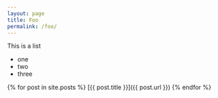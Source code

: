 ```yaml
---
layout: page
title: Foo
permalink: /foo/
---
```


This is a list

* one
* two
* three

{% for post in site.posts %}
[{{ post.title }}]({{ post.url }})
{% endfor %}    
